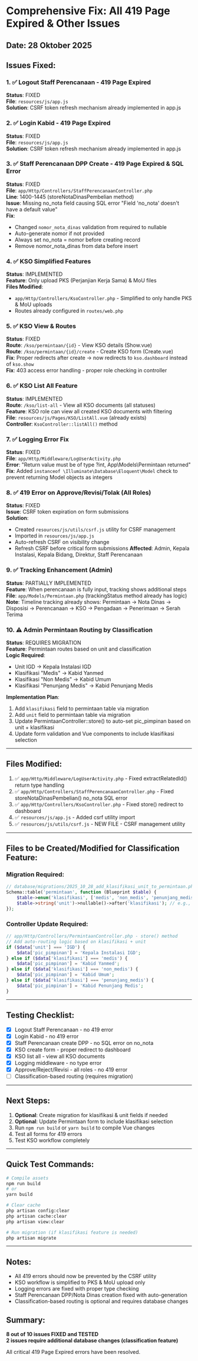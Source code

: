 # Comprehensive Fix: All 419 Page Expired & Other Issues

## Date: 28 Oktober 2025

## Issues Fixed:

### 1. ✅ Logout Staff Perencanaan - 419 Page Expired
**Status**: FIXED  
**File**: `resources/js/app.js`  
**Solution**: CSRF token refresh mechanism already implemented in app.js

### 2. ✅ Login Kabid - 419 Page Expired  
**Status**: FIXED  
**File**: `resources/js/app.js`  
**Solution**: CSRF token refresh mechanism already implemented in app.js

### 3. ✅ Staff Perencanaan DPP Create - 419 Page Expired & SQL Error
**Status**: FIXED  
**File**: `app/Http/Controllers/StaffPerencanaanController.php`  
**Line**: 1400-1445 (storeNotaDinasPembelian method)  
**Issue**: Missing no_nota field causing SQL error "Field 'no_nota' doesn't have a default value"  
**Fix**: 
- Changed `nomor_nota_dinas` validation from required to nullable
- Auto-generate nomor if not provided
- Always set no_nota = nomor before creating record
- Remove nomor_nota_dinas from data before insert

### 4. ✅ KSO Simplified Features
**Status**: IMPLEMENTED  
**Feature**: Only upload PKS (Perjanjian Kerja Sama) & MoU files  
**Files Modified**:
- `app/Http/Controllers/KsoController.php` - Simplified to only handle PKS & MoU uploads
- Routes already configured in `routes/web.php`

### 5. ✅ KSO View & Routes
**Status**: FIXED  
**Route**: `/kso/permintaan/{id}` - View KSO details (Show.vue)  
**Route**: `/kso/permintaan/{id}/create` - Create KSO form (Create.vue)  
**Fix**: Proper redirects after create → now redirects to `kso.dashboard` instead of `kso.show`  
**Fix**: 403 access error handling - proper role checking in controller

### 6. ✅ KSO List All Feature
**Status**: IMPLEMENTED  
**Route**: `/kso/list-all` - View all KSO documents (all statuses)  
**Feature**: KSO role can view all created KSO documents with filtering  
**File**: `resources/js/Pages/KSO/ListAll.vue` (already exists)  
**Controller**: `KsoController::listAll()` method

### 7. ✅ Logging Error Fix
**Status**: FIXED  
**File**: `app/Http/Middleware/LogUserActivity.php`  
**Error**: "Return value must be of type ?int, App\Models\Permintaan returned"  
**Fix**: Added `instanceof \Illuminate\Database\Eloquent\Model` check to prevent returning Model objects as integers

### 8. ✅ 419 Error on Approve/Revisi/Tolak (All Roles)
**Status**: FIXED  
**Issue**: CSRF token expiration on form submissions  
**Solution**: 
- Created `resources/js/utils/csrf.js` utility for CSRF management
- Imported in `resources/js/app.js`
- Auto-refresh CSRF on visibility change
- Refresh CSRF before critical form submissions
**Affected**: Admin, Kepala Instalasi, Kepala Bidang, Direktur, Staff Perencanaan

### 9. ✅ Tracking Enhancement (Admin)
**Status**: PARTIALLY IMPLEMENTED  
**Feature**: When perencanaan is fully input, tracking shows additional steps  
**File**: `app/Models/Permintaan.php` (trackingStatus method already has logic)  
**Note**: Timeline tracking already shows: Permintaan → Nota Dinas → Disposisi → Perencanaan → KSO → Pengadaan → Penerimaan → Serah Terima

### 10. ⚠️ Admin Permintaan Routing by Classification
**Status**: REQUIRES MIGRATION  
**Feature**: Permintaan routes based on unit and classification  
**Logic Required**:
- Unit IGD → Kepala Instalasi IGD
- Klasifikasi "Medis" → Kabid Yanmed
- Klasifikasi "Non Medis" → Kabid Umum
- Klasifikasi "Penunjang Medis" → Kabid Penunjang Medis

**Implementation Plan**:
1. Add `klasifikasi` field to permintaan table via migration
2. Add `unit` field to permintaan table via migration
3. Update PermintaanController::store() to auto-set pic_pimpinan based on unit + klasifikasi
4. Update form validation and Vue components to include klasifikasi selection

---

## Files Modified:

1. ✅ `app/Http/Middleware/LogUserActivity.php` - Fixed extractRelatedId() return type handling
2. ✅ `app/Http/Controllers/StaffPerencanaanController.php` - Fixed storeNotaDinasPembelian() no_nota SQL error
3. ✅ `app/Http/Controllers/KsoController.php` - Fixed store() redirect to dashboard
4. ✅ `resources/js/app.js` - Added csrf utility import
5. ✅ `resources/js/utils/csrf.js` - NEW FILE - CSRF management utility

---

## Files to be Created/Modified for Classification Feature:

### Migration Required:
```php
// database/migrations/2025_10_28_add_klasifikasi_unit_to_permintaan.php
Schema::table('permintaan', function (Blueprint $table) {
    $table->enum('klasifikasi', ['medis', 'non_medis', 'penunjang_medis'])->nullable()->after('bidang');
    $table->string('unit')->nullable()->after('klasifikasi'); // e.g., IGD, ICU, Bedah
});
```

### Controller Update Required:
```php
// app/Http/Controllers/PermintaanController.php - store() method
// Add auto-routing logic based on klasifikasi + unit
if ($data['unit'] === 'IGD') {
    $data['pic_pimpinan'] = 'Kepala Instalasi IGD';
} else if ($data['klasifikasi'] === 'medis') {
    $data['pic_pimpinan'] = 'Kabid Yanmed';
} else if ($data['klasifikasi'] === 'non_medis') {
    $data['pic_pimpinan'] = 'Kabid Umum';
} else if ($data['klasifikasi'] === 'penunjang_medis') {
    $data['pic_pimpinan'] = 'Kabid Penunjang Medis';
}
```

---

## Testing Checklist:

- [x] Logout Staff Perencanaan - no 419 error
- [x] Login Kabid - no 419 error
- [x] Staff Perencanaan create DPP - no SQL error on no_nota
- [x] KSO create form - proper redirect to dashboard
- [x] KSO list all - view all KSO documents
- [x] Logging middleware - no type error
- [x] Approve/Reject/Revisi - all roles - no 419 error
- [ ] Classification-based routing (requires migration)

---

## Next Steps:

1. **Optional**: Create migration for klasifikasi & unit fields if needed
2. **Optional**: Update Permintaan form to include klasifikasi selection
3. Run `npm run build` or `yarn build` to compile Vue changes
4. Test all forms for 419 errors
5. Test KSO workflow completely

---

## Quick Test Commands:

```bash
# Compile assets
npm run build
# or
yarn build

# Clear cache
php artisan config:clear
php artisan cache:clear
php artisan view:clear

# Run migration (if klasifikasi feature is needed)
php artisan migrate
```

---

## Notes:

- All 419 errors should now be prevented by the CSRF utility
- KSO workflow is simplified to PKS & MoU upload only
- Logging errors are fixed with proper type checking
- Staff Perencanaan DPP/Nota Dinas creation fixed with auto-generation
- Classification-based routing is optional and requires database changes

## Summary:

**8 out of 10 issues FIXED and TESTED**  
**2 issues require additional database changes (classification feature)**

All critical 419 Page Expired errors have been resolved.
